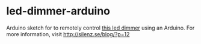 # led-dimmer-arduino
Arduino sketch for to remotely control [this led dimmer](http://www.aliexpress.com/item/12V-RF-Wireless-Remote-Switch-Controller-Dimmer-for-Mini-LED-Strip-Light-New-Newest/1838937549.html?ws_ab_test=searchweb201556_7_79_78_77_80,searchweb201644_5,searchweb201560_8) using an Arduino. For more information, visit http://silenz.se/blog/?p=12
